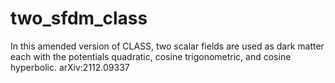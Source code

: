 # two_sfdm_class
In this amended version of CLASS, two scalar fields are used as dark matter each with the potentials quadratic, cosine trigonometric, and cosine hyperbolic. arXiv:2112.09337
